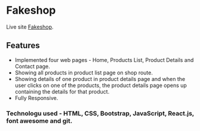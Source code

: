 # Fakeshop

Live site [Fakeshop](https://fakeshop-d199cb.netlify.app/).

## Features

* Implemented four web pages - Home, Products List, Product Details and Contact page.
* Showing all products in product list page on shop route.
* Showing details of one product in product details page and when the user clicks on one of the
products, the product details page opens up containing the details for that product.
* Fully Responsive.

### Technologu used - HTML, CSS, Bootstrap, JavaScript, React.js, font awesome and git.





